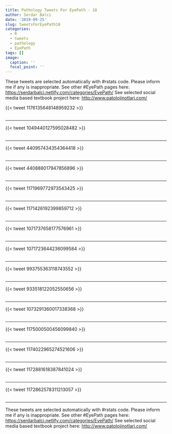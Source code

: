 ```yaml
---
title: Pathology Tweets For EyePath - 18
author: Serdar Balci
date: '2019-09-25'
slug: tweetsForEyePath18
categories:
  - R
  - tweets
  - pathology
  - EyePath
tags: []
image:
  caption: ''
  focal_point: ''
---
```



These tweets are selected automatically with #rstats code. Please inform me if any is inappropriate.
See other #EyePath pages here: https://serdarbalci.netlify.com/categories/EyePath/ 
See selected social media based textbook project here: http://www.patolojinotlari.com/

{{< tweet 1176135648148959232 >}}
<br>
<br>
<hr>
{{< tweet 1049440127595028482 >}}
<br>
<br>
<hr>
{{< tweet 440957434354364418 >}}
<br>
<br>
<hr>
{{< tweet 440888017947856896 >}}
<br>
<br>
<hr>
{{< tweet 1171969772973543425 >}}
<br>
<br>
<hr>
{{< tweet 1171426192399859712 >}}
<br>
<br>
<hr>
{{< tweet 1071737658177576961 >}}
<br>
<br>
<hr>
{{< tweet 1071723644236099584 >}}
<br>
<br>
<hr>
{{< tweet 993755363118743552 >}}
<br>
<br>
<hr>
{{< tweet 933518122052550656 >}}
<br>
<br>
<hr>
{{< tweet 1073291360017338368 >}}
<br>
<br>
<hr>
{{< tweet 1175000500456099840 >}}
<br>
<br>
<hr>
{{< tweet 1174022965274521606 >}}
<br>
<br>
<hr>
{{< tweet 1172881618387841024 >}}
<br>
<br>
<hr>
{{< tweet 1172862578311213057 >}}
<br>
<br>
<hr>


These tweets are selected automatically with #rstats code. Please inform me if any is inappropriate.
See other #EyePath pages here: https://serdarbalci.netlify.com/categories/EyePath/ 
See selected social media based textbook project here: http://www.patolojinotlari.com/
